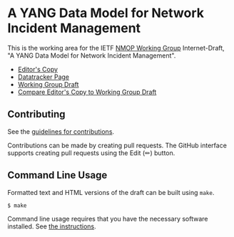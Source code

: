 # A YANG Data Model for Network Incident Management

This is the working area for the IETF [NMOP Working Group](https://datatracker.ietf.org/wg/nmop/documents/) Internet-Draft, "A YANG Data Model for Network Incident Management".

* [Editor's Copy](https://ietf-wg-nmop.github.io/draft-ietf-nmop-network-incident-yang/#go.draft-ietf-nmop-network-incident-yang.html)
* [Datatracker Page](https://datatracker.ietf.org/doc/draft-ietf-nmop-network-incident-yang)
* [Working Group Draft](https://datatracker.ietf.org/doc/html/draft-ietf-nmop-network-incident-yang)
* [Compare Editor's Copy to Working Group Draft](https://ietf-wg-nmop.github.io/draft-ietf-nmop-network-incident-yang/#go.draft-ietf-nmop-network-incident-yang.diff)


## Contributing

See the
[guidelines for contributions](https://github.com/ietf-wg-nmop/draft-ietf-nmop-network-incident-yang/blob/main/CONTRIBUTING.md).

Contributions can be made by creating pull requests.
The GitHub interface supports creating pull requests using the Edit (✏) button.


## Command Line Usage

Formatted text and HTML versions of the draft can be built using `make`.

```sh
$ make
```

Command line usage requires that you have the necessary software installed.  See
[the instructions](https://github.com/martinthomson/i-d-template/blob/main/doc/SETUP.md).

